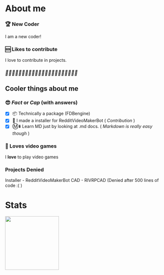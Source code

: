 # About me


### 🏆 New Coder
I am a new coder!


### 🆘 Likes to contribute
 I love to contribute in projects.

### *🫱🫲🫱🫲🫱🫲🫱🫲🫱🫲🫱🏻🫲🏻🫱🫲🫱🏾🫲🏾🫱🫲*

## Cooler things about me

### 😎 *Fact* **or** *Cap* (**with answers**)
- [x] 📦 Technically a package (FDBengine)
- [x] 📩 I made a installer for RedditVideoMakerBot  ( *Contribution* )
- [x] Ⓜ️⬇️ Learn MD just by looking at .md docs. ( *Markdown is really easy though* )

### 🧱 Loves video games
I **love** to play video games

### Projects Denied
Installer - RedditVideoMakerBot
CAD - RIVRPCAD (Denied after 500 lines of code :( )

# Stats
<img height="175em" src="https://github-readme-stats.vercel.app/api?username=fingithub&count_private=true&show_icons=true&theme=tokyonight&hide_border=true" />
